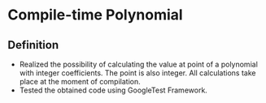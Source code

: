 # Compile-time Polynomial

## Definition
- Realized the possibility of calculating the value at point of a polynomial with integer coefficients. The point is also integer. All calculations take place at the moment of compilation.
- Tested the obtained code using GoogleTest Framework.
  
